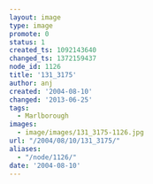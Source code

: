 ```yaml
---
layout: image
type: image
promote: 0
status: 1
created_ts: 1092143640
changed_ts: 1372159437
node_id: 1126
title: '131_3175'
author: anj
created: '2004-08-10'
changed: '2013-06-25'
tags:
  - Marlborough
images:
  - image/images/131_3175-1126.jpg
url: "/2004/08/10/131_3175/"
aliases:
  - "/node/1126/"
date: '2004-08-10'
---
```


